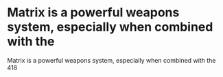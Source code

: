 # Matrix is a powerful weapons system, especially when combined with the

Matrix is a powerful weapons system, especially when combined with the
418